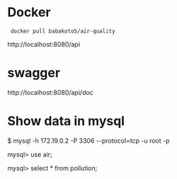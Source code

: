 # Docker

` docker pull babakoto5/air-quality`

http://localhost:8080/api


# swagger 

http://localhost:8080/api/doc

# Show data in mysql

$ mysql -h 172.19.0.2 -P 3306 --protocol=tcp -u root -p

mysql> use air;

mysql> select * from pollution;



